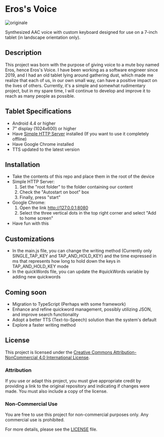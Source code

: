 # Eros's Voice
![originale](https://github.com/GioTem/ErosVoice/assets/30293839/59e52f5a-f4e0-4331-b9c2-8f7a9a94d612)

Synthesized AAC voice with custom keyboard designed for use on a 7-inch tablet (in landscape orientation only).

## Description

This project was born with the purpose of giving voice to a mute boy named Eros, hence Eros's Voice. I have been working as a software engineer since 2019, and I had an old tablet lying around gathering dust, which made me realize that each of us, in our own small way, can have a positive impact on the lives of others. Currently, it's a simple and somewhat rudimentary project, but in my spare time, I will continue to develop and improve it to reach as many people as possible.

## Tablet Specifications
- Android 4.4 or higher
- 7" display (1024x600) or higher
- Have [Simple HTTP Server](https://play.google.com/store/apps/details?id=com.phlox.simpleserver&hl=en_US&pli=1) installed (If you want to use it completely offline)
- Have Google Chrome installed
- TTS updated to the latest version

## Installation
- Take the contents of this repo and place them in the root of the device
- Simple HTTP Server:
  1. Set the "root folder" to the folder containing our content
  2. Check the "Autostart on boot" box
  3. Finally, press "start"
- Google Chrome:
  1. Open the link http://127.0.0.1:8080
  2. Select the three vertical dots in the top right corner and select "Add to home screen"
- Have fun with this

## Customizations
- In the main.js file, you can change the writing method (Currently only SINGLE_TAP_KEY and TAP_AND_HOLD_KEY) and the time expressed in ms that represents how long to hold down the keys in TAP_AND_HOLD_KEY mode
- In the quickWords file, you can update the #quickWords variable by adding new quickwords

## Coming soon
- Migration to TypeScript (Perhaps with some framework)
- Enhance and refine quickword management, possibly utilizing JSON, and improve search functionality
- Adopt a better TTS (Text-to-Speech) solution than the system's default
- Explore a faster writing method

## License

This project is licensed under the [Creative Commons Attribution-NonCommercial 4.0 International License](LICENSE).

### Attribution
If you use or adapt this project, you must give appropriate credit by providing a link to the original repository and indicating if changes were made. You must also include a copy of the license.

### Non-Commercial Use
You are free to use this project for non-commercial purposes only. Any commercial use is prohibited.

For more details, please see the [LICENSE](LICENSE) file.

